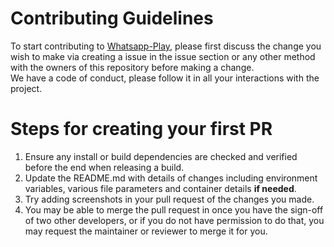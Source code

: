 # Contributing Guidelines

To start contributing to [Whatsapp-Play](https://github.com/rpotter12/whatsapp-play), please first discuss the change you wish to make via creating a issue 
in the issue section or any other method with the owners of this repository before making a change.<br />
We have a code of conduct, please follow it in all your interactions with the project.<br />

# Steps for creating your first PR

1. Ensure any install or build dependencies are checked and verified before the end when releasing a build.<br />
2. Update the README.md with details of changes including environment variables, various file parameters and container details **if needed**.<br />
3. Try adding screenshots in your pull request of the changes you made.
4. You may be able to merge the pull request in once you have the sign-off of two other developers, or if you do not have permission to do that, you may request the maintainer or reviewer to merge it for you.

